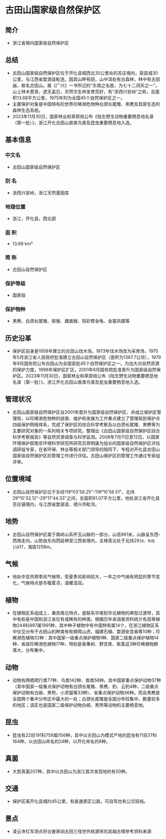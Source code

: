 # 古田山国家级自然保护区
## 简介
- 浙江省境内国家级自然保护区
## 总结
- 古田山国家级自然保护区位于开化县城西北30公里处的苏庄境内，距县城30公里，与江西省婺源县毗连。因其山畔有田，山中深处有古森林，林中有古田庙，故名古田山。属《广兴》一书所记的“东南之名胜，为七十二洞天之一”。山上林木葱茏，遮天盖日，天然次生林发育完好，有“浙西兴安岭”之称，总面积13.68平方公里，1975年列为全国45个自然保护区之一。
- 主要保护对象是中国特有的世界珍稀濒危物种白颈长尾雉、黑麂及其原生态的森林生态系统。
- 2023年11月30日，国家林业和草原局公布《陆生野生动物重要栖息地名录（第一批）》，浙江开化古田山兽类鸟类及昆虫重要栖息地入选。
## 基本信息
### 中文名
- 古田山国家级自然保护区
### 别    名
- 浙西兴安岭，浙江天然基因库
### 地理位置
- 浙江，开化县，西北部
### 面    积
- 13.68 km²
### 简    称
- 古田山自然保护区
### 保护等级
- 国家级
### 保护物种
- 黑麂、白颈长尾雉、猕猴、藏酋猴、阳彩臂金龟、金裳凤蝶等
## 历史沿革
- 保护区前身是1958年建立的古田山伐木场，1973年伐木场改为采育场，1975年5月浙江省人民政府批准建立古田山自然保护区（面积为1367.7公顷），1979年9月国务院公布古田山为全国首批45个自然保护区之一。为加大对自然资源的保护力度，1998年保护区扩区，2001年6月国务院批准晋升为国家级自然保护区。2023年11月30日，国家林业和草原局公布《陆生野生动物重要栖息地名录（第一批）》，浙江开化古田山兽类鸟类及昆虫重要栖息地入选。
## 管理状况
- 古田山国家级自然保护区自2001年晋升为国家级自然保护区，并成立保护区管理局，以珍稀濒危物种的拯救、维护和发展为工作重点建立了管理局到保护点四级保护网络体系，完成了保护区的综合科学考察及以白颈长尾雉、黑麂等为主要研究对象的一系列相关专项研究，整理出《古田山国家级自然保护区综合科学考察报告》等自然资源调查与科学监测。2008年7月11日至12日，以国家环境保护部南京环境科学研究所研究员蒋明康为组长的国家级自然保护区评估调研组专家，在省环保、林业等相关部门领导的陪同下，专程对开化县古田山国家级自然保护区的管理工作进行评估。古田山保护区的管理工作通过专家组评审。
## 位置境域
- 古田山自然保护区位于东经118°03'56.25"-118°10'56.51"，北纬29°10'32.12"-29°17'44.33"之间，总面积81.07平方公里，地处浙江省开化县苏庄镇境内，与江西省婺源县、德兴市毗邻。
## 地势
- 古田山自然保护区属于南岭山系怀玉山脉的一部分，山高961米，山脉呈东西-西南走向，山势由东向西延伸至江西省境内，主峰青尖处于北纬29`16，东经118`17，海拔1258m。
## 气候
- 地处中亚热带季风气候带，受夏季风影响较大，一年之中气候有明显的季节变化，气候特点是冬暖夏凉，温暖湿润。
## 植物
- 在植物区系组成上，兼具南北特点，是联系华南到华北植物的典型过渡带，其中有些是中国和浙江省仅有或稀有的种类。根据历年来调查资料统计有高等植物244科897属1991种，其中种子植物中有中国特有属14个，在浙江植物区系中仅见分布于古田山的种类有栓翅爬山虎、福建石楠、婺源安息香等10种；珍稀濒危植物32种：其中国家一级重点保护植物1种、国家二级重点保护植物14种、省级珍稀濒危植物17种，特别是香果树、野含笑、紫茎这3种珍稀植物群落大，分布集中。
## 动物
- 动物有两栖爬行类77种、鸟类142种、兽类58种。其中国家重点保护动物37种（其中国家一级重点保护动物有白颈长尾雉、黑麂、豹、云豹4种，二级重点保护动物有白鹇、黑熊、小灵猫等33种）、省重点保护动物36种。而且黑麂是全国两个集中分布区中最大的一处；白颈长尾雉是全国分布较集中、数量较多的地区；该区也是国家二级保护动物白鹇、黑熊等动物的主要栖息地。
## 昆虫
- 昆虫有22目191科759属l156种，其中以古田山为模式产地的昆虫有11目37科164种，以古田山命名的24种，以开化命名的6种。
## 真菌
- 大型真菌207种，其中以古田山为浙江首次发现地的有50种。
## 交通
- 保护区离开化县城约45公里，有直通景区公路，可自驾也有公交班线。
## 景点
- 凌云寺红军洞点将台姜家祠古田三怪世外桃源宋坑吴越古樟参考资料来源